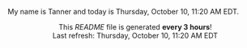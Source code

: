My name is Tanner and today is Thursday, October 10, 11:20 AM EDT.

<p align="center">This <i>README</i> file is generated <b>every 3 hours</b>!</br>Last refresh: Thursday, October 10, 11:20 AM EDT<br /></p>
